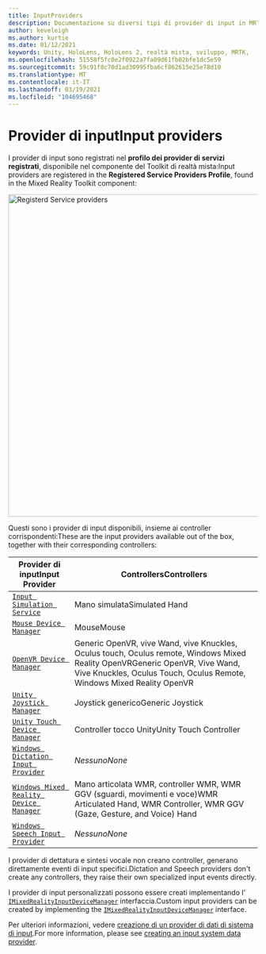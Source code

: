 ```yaml
---
title: InputProviders
description: Documentazione su diversi tipi di provider di input in MRTK
author: keveleigh
ms.author: kurtie
ms.date: 01/12/2021
keywords: Unity, HoloLens, HoloLens 2, realtà mista, sviluppo, MRTK,
ms.openlocfilehash: 51558f5fc0e2f0922a7fa09d61fb02bfe1dc5e59
ms.sourcegitcommit: 59c91f8c70d1ad30995fba6cf862615e25e78d10
ms.translationtype: MT
ms.contentlocale: it-IT
ms.lasthandoff: 03/19/2021
ms.locfileid: "104695468"
---
```

# <a name="input-providers"></a><span data-ttu-id="376f4-104">Provider di input</span><span class="sxs-lookup"><span data-stu-id="376f4-104">Input providers</span></span>

<span data-ttu-id="376f4-105">I provider di input sono registrati nel **profilo dei provider di servizi registrati**, disponibile nel componente del Toolkit di realtà mista:</span><span class="sxs-lookup"><span data-stu-id="376f4-105">Input providers are registered in the **Registered Service Providers Profile**, found in the Mixed Reality Toolkit component:</span></span>

<img src="../Images/Input/RegisteredServiceProviders.PNG" width="650px" alt="Registerd Service providers" style="display:block;">

<span data-ttu-id="376f4-106">Questi sono i provider di input disponibili, insieme ai controller corrispondenti:</span><span class="sxs-lookup"><span data-stu-id="376f4-106">These are the input providers available out of the box, together with their corresponding controllers:</span></span>

| <span data-ttu-id="376f4-107">Provider di input</span><span class="sxs-lookup"><span data-stu-id="376f4-107">Input Provider</span></span> | <span data-ttu-id="376f4-108">Controllers</span><span class="sxs-lookup"><span data-stu-id="376f4-108">Controllers</span></span> |
| --- | --- |
| [`Input Simulation Service`](xref:Microsoft.MixedReality.Toolkit.Input.InputSimulationService) | <span data-ttu-id="376f4-109">Mano simulata</span><span class="sxs-lookup"><span data-stu-id="376f4-109">Simulated Hand</span></span> |
| [`Mouse Device Manager`](xref:Microsoft.MixedReality.Toolkit.Input.UnityInput.MouseDeviceManager) | <span data-ttu-id="376f4-110">Mouse</span><span class="sxs-lookup"><span data-stu-id="376f4-110">Mouse</span></span>  |
| [`OpenVR Device Manager`](xref:Microsoft.MixedReality.Toolkit.OpenVR.Input.OpenVRDeviceManager) | <span data-ttu-id="376f4-111">Generic OpenVR, vive Wand, vive Knuckles, Oculus touch, Oculus remote, Windows Mixed Reality OpenVR</span><span class="sxs-lookup"><span data-stu-id="376f4-111">Generic OpenVR, Vive Wand, Vive Knuckles, Oculus Touch, Oculus Remote, Windows Mixed Reality OpenVR</span></span>  |
| [`Unity Joystick Manager`](xref:Microsoft.MixedReality.Toolkit.Input.UnityInput.UnityJoystickManager) | <span data-ttu-id="376f4-112">Joystick generico</span><span class="sxs-lookup"><span data-stu-id="376f4-112">Generic Joystick</span></span>  |
| [`Unity Touch Device Manager`](xref:Microsoft.MixedReality.Toolkit.Input.UnityInput.UnityTouchDeviceManager) | <span data-ttu-id="376f4-113">Controller tocco Unity</span><span class="sxs-lookup"><span data-stu-id="376f4-113">Unity Touch Controller</span></span>  |
| [`Windows Dictation Input Provider`](xref:Microsoft.MixedReality.Toolkit.Windows.Input.WindowsDictationInputProvider) | <span data-ttu-id="376f4-114">*Nessuno*</span><span class="sxs-lookup"><span data-stu-id="376f4-114">*None*</span></span>  |
| [`Windows Mixed Reality Device Manager`](xref:Microsoft.MixedReality.Toolkit.WindowsMixedReality.Input.WindowsMixedRealityDeviceManager) | <span data-ttu-id="376f4-115">Mano articolata WMR, controller WMR, WMR GGV (sguardi, movimenti e voce)</span><span class="sxs-lookup"><span data-stu-id="376f4-115">WMR Articulated Hand, WMR Controller, WMR GGV (Gaze, Gesture, and Voice) Hand</span></span> |
| [`Windows Speech Input Provider`](xref:Microsoft.MixedReality.Toolkit.Windows.Input.WindowsSpeechInputProvider) | <span data-ttu-id="376f4-116">*Nessuno*</span><span class="sxs-lookup"><span data-stu-id="376f4-116">*None*</span></span> |

<span data-ttu-id="376f4-117">I provider di dettatura e sintesi vocale non creano controller, generano direttamente eventi di input specifici.</span><span class="sxs-lookup"><span data-stu-id="376f4-117">Dictation and Speech providers don't create any controllers, they raise their own specialized input events directly.</span></span>

<span data-ttu-id="376f4-118">I provider di input personalizzati possono essere creati implementando l' [`IMixedRealityInputDeviceManager`](xref:Microsoft.MixedReality.Toolkit.Input.IMixedRealityInputDeviceManager) interfaccia.</span><span class="sxs-lookup"><span data-stu-id="376f4-118">Custom input providers can be created by implementing the [`IMixedRealityInputDeviceManager`](xref:Microsoft.MixedReality.Toolkit.Input.IMixedRealityInputDeviceManager) interface.</span></span>

<span data-ttu-id="376f4-119">Per ulteriori informazioni, vedere [creazione di un provider di dati di sistema di input](CreateDataProvider.md).</span><span class="sxs-lookup"><span data-stu-id="376f4-119">For more information, please see [creating an input system data provider](CreateDataProvider.md).</span></span>
